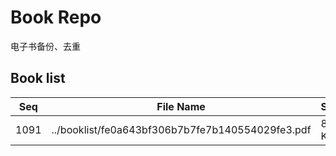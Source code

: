 Book Repo
=========

电子书备份、去重

Book list
---------

| Seq | File Name | Size | MD5 |
| --- | --------- | ---- | --- |
| 1091 | ../booklist/fe0a643bf306b7b7fe7b140554029fe3.pdf | 8 KB | fe0a643bf306b7b7fe7b140554029fe3 | 
